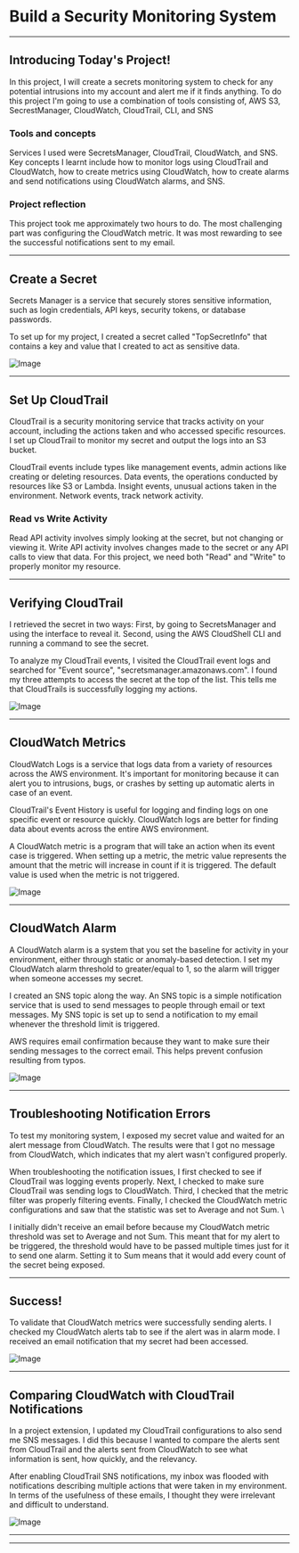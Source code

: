 
# Build a Security Monitoring System



---

## Introducing Today's Project!

In this project, I will create a secrets monitoring system to check for any potential intrusions into my account and alert me if it finds anything. To do this project I'm going to use a combination of tools consisting of, AWS S3, SecrestManager, CloudWatch, CloudTrail, CLI, and SNS

### Tools and concepts

Services I used were SecretsManager, CloudTrail, CloudWatch, and SNS. Key concepts I learnt include how to monitor logs using CloudTrail and CloudWatch, how to create metrics using CloudWatch, how to create alarms and send notifications using CloudWatch alarms, and SNS.

### Project reflection

This project took me approximately two hours to do. The most challenging part was configuring the CloudWatch metric. It was most rewarding to see the successful notifications sent to my email.

---

## Create a Secret

Secrets Manager is a service that securely stores sensitive information, such as login credentials, API keys, security tokens, or database passwords. 

To set up for my project, I created a secret called "TopSecretInfo" that contains a key and value that I created to act as sensitive data.

![Image](http://learn.nextwork.org/intense_azure_festive_sow/uploads/aws-security-monitoring_o5p6q7r8)

---

## Set Up CloudTrail

CloudTrail is a security monitoring service that tracks activity on your account, including the actions taken and who accessed specific resources. I set up CloudTrail to monitor my secret and output the logs into an S3 bucket.

CloudTrail events include types like management events, admin actions like creating or deleting resources. Data events, the operations conducted by resources like S3 or Lambda. Insight events, unusual actions taken in the environment. Network events, track network activity.

### Read vs Write Activity

Read API activity involves simply looking at the secret, but not changing or viewing it. Write API activity involves changes made to the secret or any API calls to view that data. For this project, we need both "Read" and "Write" to properly monitor my resource.

---

## Verifying CloudTrail

I retrieved the secret in two ways: First, by going to SecretsManager and using the interface to reveal it. Second, using the AWS CloudShell CLI and running a command to see the secret.

To analyze my CloudTrail events, I visited the CloudTrail event logs and searched for "Event source", "secretsmanager.amazonaws.com". I found my three attempts to access the secret at the top of the list. This tells me that CloudTrails is successfully logging my actions.

![Image](http://learn.nextwork.org/intense_azure_festive_sow/uploads/aws-security-monitoring_s8t9u0v1)

---

## CloudWatch Metrics

CloudWatch Logs is a service that logs data from a variety of resources across the AWS environment. It's important for monitoring because it can alert you to intrusions, bugs, or crashes by setting up automatic alerts in case of an event.

CloudTrail's Event History is useful for logging and finding logs on one specific event or resource quickly. CloudWatch logs are better for finding data about events across the entire AWS environment.

A CloudWatch metric is a program that will take an action when its event case is triggered. When setting up a metric, the metric value represents the amount that the metric will increase in count if it is triggered. The default value is used when the metric is not triggered.

![Image](http://learn.nextwork.org/intense_azure_festive_sow/uploads/aws-security-monitoring_a9b0c1d2)

---

## CloudWatch Alarm

A CloudWatch alarm is a system that you set the baseline for activity in your environment, either through static or anomaly-based detection. I set my CloudWatch alarm threshold to greater/equal to 1, so the alarm will trigger when someone accesses my secret.

I created an SNS topic along the way. An SNS topic is a simple notification service that is used to send messages to people through email or text messages. My SNS topic is set up to send a notification to my email whenever the threshold limit is triggered.

AWS requires email confirmation because they want to make sure their sending messages to the correct email. This helps prevent confusion resulting from typos.

![Image](http://learn.nextwork.org/intense_azure_festive_sow/uploads/aws-security-monitoring_fsdghstt)

---

## Troubleshooting Notification Errors

To test my monitoring system, I exposed my secret value and waited for an alert message from CloudWatch. The results were that I got no message from CloudWatch, which indicates that my alert wasn't configured properly.

When troubleshooting the notification issues, I first checked to see if CloudTrail was logging events properly. Next, I checked to make sure CloudTrail was sending logs to CloudWatch. Third, I checked that the metric filter was properly filtering events. Finally, I checked the CloudWatch metric configurations and saw that the statistic was set to Average and not Sum. \

I initially didn't receive an email before because my CloudWatch metric threshold was set to Average and not Sum. This meant that for my alert to be triggered, the threshold would have to be passed multiple times just for it to send one alarm. Setting it to Sum means that it would add every count of the secret being exposed.

---

## Success!

To validate that CloudWatch metrics were successfully sending alerts. I checked my CloudWatch alerts tab to see if the alert was in alarm mode. I received an email notification that my secret had been accessed.

![Image](http://learn.nextwork.org/intense_azure_festive_sow/uploads/aws-security-monitoring_ageraergearge)

---

## Comparing CloudWatch with CloudTrail Notifications

In a project extension, I updated my CloudTrail configurations to also send me SNS messages. I did this because I wanted to compare the alerts sent from CloudTrail and the alerts sent from CloudWatch to see what information is sent, how quickly, and the relevancy. 

After enabling CloudTrail SNS notifications, my inbox was flooded with notifications describing multiple actions that were taken in my environment. In terms of the usefulness of these emails, I thought they were irrelevant and difficult to understand.

![Image](http://learn.nextwork.org/intense_azure_festive_sow/uploads/aws-security-monitoring_d7e8f9g0)

---

---
